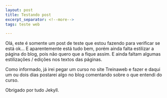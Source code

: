 ```yaml
---
layout: post
title: Testando post
excerpt_separator: <!--more-->
tags: teste web

---
```


Olá, este é somente um post de teste que estou fazendo para verificar se está ok...<!--more--> E aparentemente está tudo bem, porém ainda falta estilizar a página do blog, pois não quero que a fique assim. E ainda faltam algumas estilizações / edições nos textos das páginas.


Como informado, já irei pegar um curso no site Treinaweb e fazer e daqui um ou dois dias postarei algo no blog comentando sobre o que entendi do curso.


Obrigado por tudo Jekyll.
